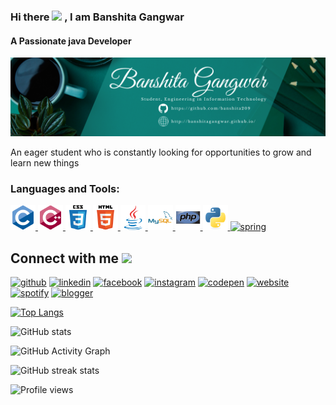 

### Hi there <!--👋--> <img src = "https://raw.githubusercontent.com/MartinHeinz/MartinHeinz/master/wave.gif" width = 50px> , I am Banshita Gangwar
#### A Passionate java Developer
![A Passionate java Developer](https://github.com/banshita209/banshita209/blob/master/banner.png)

An eager student who is constantly looking for opportunities to grow and learn new things

<h3 align="left">Languages and Tools:</h3>
<p align="left"> <a href="https://www.cprogramming.com/" target="_blank"> <img src="https://raw.githubusercontent.com/devicons/devicon/master/icons/c/c-original.svg" alt="c" width="40" height="40"/> </a> <a href="https://www.w3schools.com/cpp/" target="_blank"> <img src="https://raw.githubusercontent.com/devicons/devicon/master/icons/cplusplus/cplusplus-original.svg" alt="cplusplus" width="40" height="40"/> </a> <a href="https://www.w3schools.com/css/" target="_blank"> <img src="https://raw.githubusercontent.com/devicons/devicon/master/icons/css3/css3-original-wordmark.svg" alt="css3" width="40" height="40"/> </a> <a href="https://www.w3.org/html/" target="_blank"> <img src="https://raw.githubusercontent.com/devicons/devicon/master/icons/html5/html5-original-wordmark.svg" alt="html5" width="40" height="40"/> </a> <a href="https://www.java.com" target="_blank"> <img src="https://raw.githubusercontent.com/devicons/devicon/master/icons/java/java-original.svg" alt="java" width="40" height="40"/> </a> <a href="https://www.mysql.com/" target="_blank"> <img src="https://raw.githubusercontent.com/devicons/devicon/master/icons/mysql/mysql-original-wordmark.svg" alt="mysql" width="40" height="40"/> </a> <a href="https://www.php.net" target="_blank"> <img src="https://raw.githubusercontent.com/devicons/devicon/master/icons/php/php-original.svg" alt="php" width="40" height="40"/> </a> <a href="https://www.python.org" target="_blank"> <img src="https://raw.githubusercontent.com/devicons/devicon/master/icons/python/python-original.svg" alt="python" width="40" height="40"/> </a> <a href="https://spring.io/" target="_blank"> <img src="https://www.vectorlogo.zone/logos/springio/springio-icon.svg" alt="spring" width="40" height="40"/> </a> </p>

<h2> Connect with me <img src='https://raw.githubusercontent.com/ShahriarShafin/ShahriarShafin/main/Assets/handshake.gif' width="100px"> </h2>

[<img src='https://cdn.jsdelivr.net/npm/simple-icons@3.0.1/icons/github.svg' alt='github' height='40'>](https://github.com/banshita209)  [<img src='https://cdn.jsdelivr.net/npm/simple-icons@3.0.1/icons/linkedin.svg' alt='linkedin' height='40'>](https://www.linkedin.com/in/banshita_gangwar/)  [<img src='https://cdn.jsdelivr.net/npm/simple-icons@3.0.1/icons/facebook.svg' alt='facebook' height='40'>](https://www.facebook.com/Banshita-Gangwar)  [<img src='https://cdn.jsdelivr.net/npm/simple-icons@3.0.1/icons/instagram.svg' alt='instagram' height='40'>](https://www.instagram.com/banshita_gangwar/)  [<img src='https://cdn.jsdelivr.net/npm/simple-icons@3.0.1/icons/codepen.svg' alt='codepen' height='40'>](https://codepen.io/bansi20)  [<img src='https://cdn.jsdelivr.net/npm/simple-icons@3.0.1/icons/icloud.svg' alt='website' height='40'>](https://banshitagangwar.github.io/)  [<img src='https://cdn.jsdelivr.net/npm/simple-icons@3.0.1/icons/spotify.svg' alt='spotify' height='40'>](https://open.spotify.com/user/xtli9sp9pc584j883efyp3apa?si=Tz06m9OXR7KDuVeHJ7ByFQ)  [<img src='https://cdn.jsdelivr.net/npm/simple-icons@3.0.1/icons/blogger.svg' alt='blogger' height='40'>](https://canibeunknown.blogspot.com/)  

[![Top Langs](https://github-readme-stats.vercel.app/api/top-langs/?username=banshita209)](https://github.com/anuraghazra/github-readme-stats)

![GitHub stats](https://github-readme-stats.vercel.app/api?username=banshita209&show_icons=true&count_private=true)  

![GitHub Activity Graph](https://activity-graph.herokuapp.com/graph?username=banshita209)  

![GitHub streak stats](https://github-readme-streak-stats.herokuapp.com/?user=banshita209)  

![Profile views](https://gpvc.arturio.dev/banshita209)  

